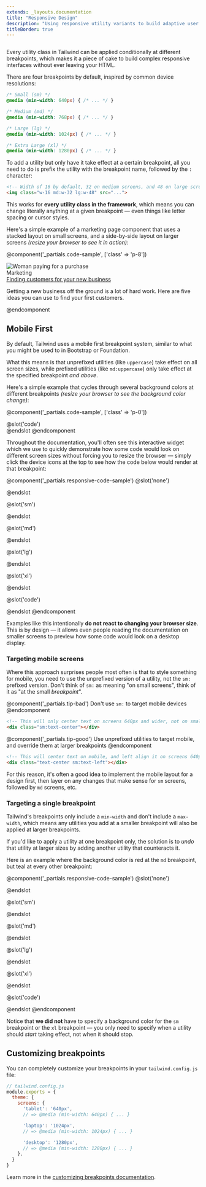 ```yaml
---
extends: _layouts.documentation
title: "Responsive Design"
description: "Using responsive utility variants to build adaptive user interfaces."
titleBorder: true
---
```


<h2 style="font-size: 0" class="invisible m-0 -mb-6">Overview</h2>

Every utility class in Tailwind can be applied conditionally at different breakpoints, which makes it a piece of cake to build complex responsive interfaces without ever leaving your HTML.

There are four breakpoints by default, inspired by common device resolutions:

```css
/* Small (sm) */
@media (min-width: 640px) { /* ... */ }

/* Medium (md) */
@media (min-width: 768px) { /* ... */ }

/* Large (lg) */
@media (min-width: 1024px) { /* ... */ }

/* Extra Large (xl) */
@media (min-width: 1280px) { /* ... */ }
```

To add a utility but only have it take effect at a certain breakpoint, all you need to do is prefix the utility with the breakpoint name, followed by the `:` character:

```html
<!-- Width of 16 by default, 32 on medium screens, and 48 on large screens -->
<img class="w-16 md:w-32 lg:w-48" src="...">
```

This works for **every utility class in the framework**, which means you can change literally anything at a given breakpoint — even things like letter spacing or cursor styles.

Here's a simple example of a marketing page component that uses a stacked layout on small screens, and a side-by-side layout on larger screens *(resize your browser to see it in action)*:

@component('_partials.code-sample', ['class' => 'p-8'])
<div class="md:flex">
  <div class="md:flex-shrink-0">
    <img class="rounded-lg md:w-56" src="https://images.unsplash.com/photo-1556740738-b6a63e27c4df?ixlib=rb-1.2.1&ixid=eyJhcHBfaWQiOjEyMDd9&auto=format&fit=crop&w=2550&q=80" alt="Woman paying for a purchase">
  </div>
  <div class="mt-4 md:mt-0 md:ml-6">
    <div class="uppercase tracking-wide text-sm text-indigo-600 font-bold">Marketing</div>
    <a href="#" class="block mt-1 text-lg leading-tight font-semibold text-gray-900 hover:underline">Finding customers for your new business</a>
    <p class="mt-2 text-gray-600">Getting a new business off the ground is a lot of hard work. Here are five ideas you can use to find your first customers.</p>
  </div>
</div>
@endcomponent

## Mobile First

By default, Tailwind uses a mobile first breakpoint system, similar to what you might be used to in Bootstrap or Foundation.

What this means is that unprefixed utilities (like `uppercase`) take effect on all screen sizes, while prefixed utilities (like `md:uppercase`) only take effect at the specified breakpoint *and above*.

Here's a simple example that cycles through several background colors at different breakpoints *(resize your browser to see the background color change)*:

@component('_partials.code-sample', ['class' => 'p-0'])
<div class="h-20 w-20 mx-auto rounded-lg bg-red-500 sm:bg-green-500 md:bg-blue-500 lg:bg-pink-500 xl:bg-teal-500"></div>
@slot('code')
<div class="bg-red-500 sm:bg-green-500 md:bg-blue-500 lg:bg-pink-500 xl:bg-teal-500"></div>
@endslot
@endcomponent

Throughout the documentation, you'll often see this interactive widget which we use to quickly demonstrate how some code would look on different screen sizes without forcing you to resize the browser — simply click the device icons at the top to see how the code below would render at that breakpoint:

@component('_partials.responsive-code-sample')
@slot('none')
<div class="h-20 w-20 mx-auto rounded-lg bg-red-500"></div>
@endslot

@slot('sm')
<div class="h-20 w-20 mx-auto rounded-lg bg-green-500"></div>
@endslot

@slot('md')
<div class="h-20 w-20 mx-auto rounded-lg bg-blue-500"></div>
@endslot

@slot('lg')
<div class="h-20 w-20 mx-auto rounded-lg bg-pink-500"></div>
@endslot

@slot('xl')
<div class="h-20 w-20 mx-auto rounded-lg bg-teal-500"></div>
@endslot

@slot('code')
<div class="none:bg-red-500 sm:bg-green-500 md:bg-blue-500 lg:bg-pink-500 xl:bg-teal-500"></div>
@endslot
@endcomponent

Examples like this intentionally **do not react to changing your browser size**. This is by design — it allows even people reading the documentation on smaller screens to preview how some code would look on a desktop display.

### Targeting mobile screens

Where this approach surprises people most often is that to style something for mobile, you need to use the unprefixed version of a utility, not the `sm:` prefixed version. Don't think of `sm:` as meaning "on small screens", think of it as "at the small *breakpoint*".

@component('_partials.tip-bad')
Don't use <code class="text-sm font-bold text-gray-800">sm:</code> to target mobile devices
@endcomponent

```html
<!-- This will only center text on screens 640px and wider, not on small screens -->
<div class="sm:text-center"></div>
```

@component('_partials.tip-good')
Use unprefixed utilities to target mobile, and override them at larger breakpoints
@endcomponent

```html
<!-- This will center text on mobile, and left align it on screens 640px and wider -->
<div class="text-center sm:text-left"></div>
```

For this reason, it's often a good idea to implement the mobile layout for a design first, then layer on any changes that make sense for `sm` screens, followed by `md` screens, etc.

### Targeting a single breakpoint

Tailwind's breakpoints only include a `min-width` and don't include a `max-width`, which means any utilities you add at a smaller breakpoint will also be applied at larger breakpoints.

If you'd like to apply a utility at one breakpoint only, the solution is to *undo* that utility at larger sizes by adding another utility that counteracts it.

Here is an example where the background color is red at the `md` breakpoint, but teal at every other breakpoint:

@component('_partials.responsive-code-sample')
@slot('none')
<div class="h-20 w-20 mx-auto rounded-lg bg-teal-500"></div>
@endslot

@slot('sm')
<div class="h-20 w-20 mx-auto rounded-lg bg-teal-500"></div>
@endslot

@slot('md')
<div class="h-20 w-20 mx-auto rounded-lg bg-red-500"></div>
@endslot

@slot('lg')
<div class="h-20 w-20 mx-auto rounded-lg bg-teal-500"></div>
@endslot

@slot('xl')
<div class="h-20 w-20 mx-auto rounded-lg bg-teal-500"></div>
@endslot

@slot('code')
<div class="bg-teal-500 md:bg-red-500 lg:bg-teal-500"></div>
@endslot
@endcomponent

Notice that **we did not** have to specify a background color for the `sm` breakpoint or the `xl` breakpoint — you only need to specify when a utility should *start* taking effect, not when it should stop.

## Customizing breakpoints

You can completely customize your breakpoints in your `tailwind.config.js` file:

```js
// tailwind.config.js
module.exports = {
  theme: {
    screens: {
      'tablet': '640px',
      // => @media (min-width: 640px) { ... }

      'laptop': '1024px',
      // => @media (min-width: 1024px) { ... }

      'desktop': '1280px',
      // => @media (min-width: 1280px) { ... }
    },
  }
}
```

Learn more in the [customizing breakpoints documentation](/docs/breakpoints).
